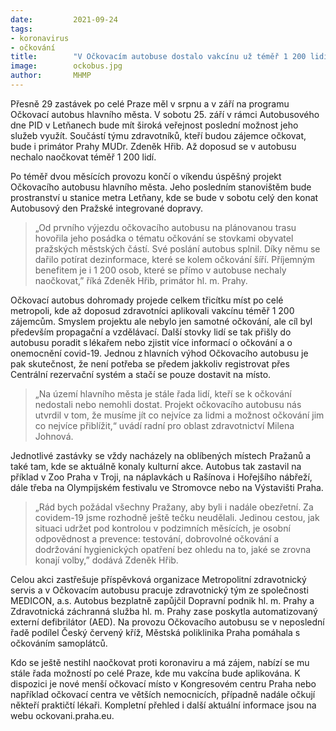 ```yaml
---
date:         2021-09-24
tags:         
- koronavirus
- očkování
title:        "V Očkovacím autobuse dostalo vakcínu už téměř 1 200 lidí. Jeho provoz o víkendu skončí"
image: 	      ockobus.jpg
author:       MHMP
---
```


Přesně 29 zastávek po celé Praze měl v srpnu a v září na programu Očkovací autobus hlavního města. V sobotu 25. září v rámci Autobusového dne PID v Letňanech bude mít široká veřejnost poslední možnost jeho služeb využít. Součástí týmu zdravotníků, kteří budou zájemce očkovat, bude i primátor Prahy MUDr. Zdeněk Hřib. Až doposud se v autobusu nechalo naočkovat téměř 1 200 lidí.

Po téměř dvou měsících provozu končí o víkendu úspěšný projekt Očkovacího autobusu hlavního města. Jeho posledním stanovištěm bude prostranství u stanice metra Letňany, kde se bude v sobotu celý den konat Autobusový den Pražské integrované dopravy.

> „Od prvního výjezdu očkovacího autobusu na plánovanou trasu hovořila jeho posádka o tématu očkování se stovkami obyvatel pražských městských částí. Své poslání autobus splnil. Díky němu se dařilo potírat dezinformace, které se kolem očkování šíří. Příjemným benefitem je i 1 200 osob, které se přímo v autobuse nechaly naočkovat,” říká Zdeněk Hřib, primátor hl. m. Prahy. 

Očkovací autobus dohromady projede celkem třicítku míst po celé metropoli, kde až doposud zdravotníci aplikovali vakcínu téměř 1 200 zájemcům. Smyslem projektu ale nebylo jen samotné očkování, ale cíl byl především propagační a vzdělávací. Další stovky lidí se tak přišly do autobusu poradit s lékařem nebo zjistit více informací o očkování a o onemocnění covid-19. Jednou z hlavních výhod Očkovacího autobusu je pak skutečnost, že není potřeba se předem jakkoliv registrovat přes Centrální rezervační systém a stačí se pouze dostavit na místo. 

> „Na území hlavního města je stále řada lidí, kteří se k očkování nedostali nebo nemohli dostat. Projekt očkovacího autobusu nás utvrdil v tom, že musíme jít co nejvíce za lidmi a možnost očkování jim co nejvíce přiblížit,“ uvádí radní pro oblast zdravotnictví Milena Johnová.

Jednotlivé zastávky se vždy nacházely na oblíbených místech Pražanů a také tam, kde se aktuálně konaly kulturní akce. Autobus tak zastavil na příklad v Zoo Praha v Troji, na náplavkách u Rašínova i Hořejšího nábřeží, dále třeba na Olympijském festivalu ve Stromovce nebo na Výstavišti Praha.

> „Rád bych požádal všechny Pražany, aby byli i nadále obezřetní. Za covidem-19 jsme rozhodně ještě tečku neudělali. Jedinou cestou, jak situaci udržet pod kontrolou v podzimních měsících, je osobní odpovědnost a prevence: testování, dobrovolné očkování a dodržování hygienických opatření bez ohledu na to, jaké se zrovna konají volby,” dodává Zdeněk Hřib. 

Celou akci zastřešuje příspěvková organizace Metropolitní zdravotnický servis a v Očkovacím autobusu pracuje zdravotnický tým ze společnosti MEDICON, a.s. Autobus bezplatně zapůjčil Dopravní podnik hl. m. Prahy a Zdravotnická záchranná služba hl. m. Prahy zase poskytla automatizovaný externí defibrilátor (AED). Na provozu Očkovacího autobusu se v neposlední řadě podílel Český červený kříž, Městská poliklinika Praha pomáhala s očkováním samoplátců.

Kdo se ještě nestihl naočkovat proti koronaviru a má zájem, nabízí se mu stále řada možností po celé Praze, kde mu vakcína bude aplikována. K dispozici je nové menší očkovací místo v Kongresovém centru Praha nebo například očkovací centra ve větších nemocnicích, případně nadále očkují někteří praktičtí lékaři. Kompletní přehled i další aktuální informace jsou na webu ockovani.praha.eu.


